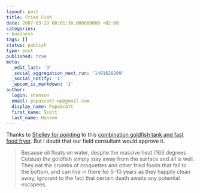 ```yaml
---
layout: post
title: Fried Fish
date: 2007-03-29 08:01:30.000000000 +02:00
categories:
- business
tags: []
status: publish
type: post
published: true
meta:
  _edit_last: '3'
  _social_aggregation_next_run: '1401628209'
  _social_notify: '1'
  _wpcom_is_markdown: '1'
author:
  login: shanson
  email: papascott-wp@gmail.com
  display_name: PapaScott
  first_name: Scott
  last_name: Hanson
---
```

<p>Thanks to <a href="http://burningbird.net/cephalopods/three-for-the-cephalopods/">Shelley for pointing</a> to this <a href="http://cephalopodcast.com/blog/2007/03/28/weird-aquaria-fast-food-fryer-live-goldfish-tank/">combination goldfish tank and fast food fryer</a>. But I doubt that our field consultant would approve it.</p>
<blockquote><p>
  Because oil floats on water, despite the massive heat (163 degrees Celsius) the goldfish simply stay away from the surface and all is well. They eat the crumbs of croquettes and other fried foods that fall to the bottom, and can live in there for 5-10 years as they happily clean away, ignorant to the fact that certain death awaits any potential escapees.
</p></blockquote>
<p><object width="425" height="350"><param name="movie" value="http://www.youtube.com/v/ZH96MhITOlk" /><embed src="http://www.youtube.com/v/ZH96MhITOlk" type="application/x-shockwave-flash" width="425" height="350"></embed></object></p>
